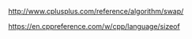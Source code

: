 http://www.cplusplus.com/reference/algorithm/swap/

https://en.cppreference.com/w/cpp/language/sizeof